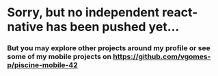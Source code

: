 # Sorry, but no independent react-native has been pushed yet...
### But you may explore other projects around my profile or see some of my mobile projects on https://github.com/vgomes-p/piscine-mobile-42
